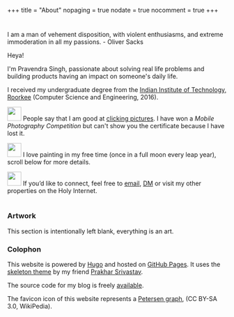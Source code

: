 +++
title = "About"
nopaging = true
nodate = true
nocomment = true
+++

<div class="custom-quote">
  <h1 class="icon-quote-left"></i></h1>
  <p>I am a man of vehement disposition, with violent enthusiasms, and extreme immoderation in all my passions. <span class="author"> - Oliver Sacks</span>
  </p> 
</div>

Heya!

I'm Pravendra Singh, passionate about solving real life problems and building products having an impact on someone's daily life.

I received my undergraduate degree from the <a href="http://www.iitr.ac.in">Indian Institute of Technology, Roorkee</a> (Computer Science and Engineering, 2016).

<img src="https://openmoji.org/data/color/svg/E142.svg" height="32px" alt="" width="32px"> People say that I am good at [clicking pictures](https://instagram.com/pravj). I have won a <em>Mobile Photography Competition</em> but can't show you the certificate because I have lost it.


<img src="https://openmoji.org/data/color/svg/1F5BC.svg" height="32px" alt="" width="32px"> I love painting in my free time (once in a full moon every leap year), scroll below for more details.

<img src="https://openmoji.org/data/color/svg/E040.svg" height="32px" alt="" width="32px"> If you’d like to connect, feel free to <a href="mailto:hackpravj@gmail.com">email</a>, <a href="https://twitter.com/hackpravj">DM</a> or visit my other properties on the Holy Internet.

<p>
<h1 class="social-me">
  <a title="Github" href="https://github.com/pravj"><i class="icon-github-circled"></i></a>
  <a title="Hacker News" href="https://news.ycombinator.com/user?id=pravj"><i class="icon-hacker-news"></i></a>
  <a title="Twitter" href="https://twitter.com/hackpravj"><i class="icon-twitter"></i></a> 
  <a title="LinkedIn" href="https://www.linkedin.com/in/pravj"><i class="icon-linkedin"></i></a> 
</h1></p>

### Artwork

This section is intentionally left blank, everything is an art.

### Colophon

This website is powered by [Hugo](https://gohugo.io) and hosted on [GitHub Pages](https://pages.github.com). It uses the [skeleton theme](https://github.com/prakhar1989/hugo-blog) by my friend [Prakhar Srivastav](http://prakhar.me).

The source code for my blog is freely [available](https://github.com/pravj/pravj.github.io).

The favicon icon of this website represents a [Petersen graph](https://en.wikipedia.org/wiki/Petersen_graph), (CC BY-SA 3.0, WikiPedia).

